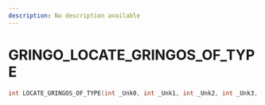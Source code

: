 ```yaml
---
description: No description available 
---
```


# GRINGO\_LOCATE_GRINGOS_OF_TYPE

```cpp
int LOCATE_GRINGOS_OF_TYPE(int _Unk0, int _Unk1, int _Unk2, int _Unk3, int _Unk4);
```